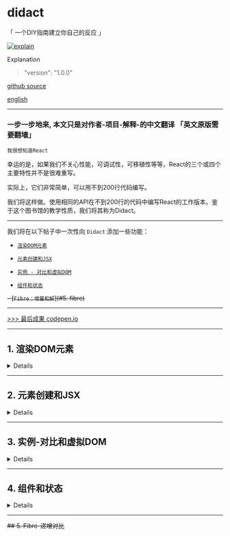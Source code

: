 # didact

「 一个DIY指南建立你自己的反应 」

[![explain](http://llever.com/explain.svg)](https://github.com/chinanf-boy/Source-Explain)
    


Explanation

> "version": "1.0.0"

[github source](https://github.com/hexacta/didact)

[english](https://engineering.hexacta.com/didact-learning-how-react-works-by-building-it-from-scratch-51007984e5c5)

---

### 一步一步地来, 本文只是对作者-项目-解释-的中文翻译 「英文原版需要翻墙」

`我很想知道React`

幸运的是，如果我们不关心性能，可调试性，可移植性等等，React的三个或四个主要特性并不是很难重写。

实际上，它们非常简单，可以用不到200行代码编写。

我们将这样做。使用相同的API在不到200行的代码中编写React的工作版本。鉴于这个图书馆的教学性质，我们将其称为Didact。

---

我们将在以下帖子中一次性向 `Didact` 添加一些功能：

- [`渲染DOM元素`](#1-渲染DOM元素)

- [`元素创建和JSX`](#2-元素创建和JSX)

- [`实例 - 对比和虚拟DOM`](#3-实例-对比和虚拟dom)

- [`组件和状态`](#4-组件和状态)

~~- [`Fibre：增量和解`](#5. fibre)~~

---

[>>> 最后成果 codepen.io](https://codepen.io/pomber/pen/RVqBrx?editors=0010)

---


## 1. 渲染DOM元素

<details>

> 这个故事是我们一步一步构建自己版本的React的系列文章的一部分：

### 1.1 DOM审查

在我们开始之前，让我们回顾一下我们将使用的DOM API：

``` js
// Get an element by id
const domRoot = document.getElementById("root");
// Create a new element given a tag name
const domInput = document.createElement("input");
// Set properties
domInput["type"] = "text";
domInput["value"] = "Hi world";
domInput["className"] = "my-class";
// Listen to events
domInput.addEventListener("change", e => alert(e.target.value));
// Create a text node
const domText = document.createTextNode("");
// Set text node content
domText["nodeValue"] = "Foo";
// Append an element
domRoot.appendChild(domInput);
// Append a text node (same as previous)
domRoot.appendChild(domText);
```

[>>> codepen.io](https://codepen.io/pomber/pen/aWBLJR)

请注意，我们正在设置[元素属性而不是属性](http://stackoverflow.com/questions/6003819/properties-and-attributes-in-html)。这意味着只允许有效的属性。

### 1.2 Didact元素

我们将使用普通的JS对象来描述需要渲染的东西。我们将它们称为Didact Elements。

这些元素有两个必需的属性：`type`和`props`。

- `type`可以是一个字符串或一个函数，但我们将只使用字符串，直到我们在稍后的帖子中引入组件。

- `props`是可以为空的对象（但不为空）。props可能有一个children属性，它应该是一个Didact元素的数组。

> 我们会很多地使用Didact Elements，所以从现在开始我们只会称它们为元素。不要与HTML元素混淆，我们会调用DOM元素，或者只是dom在命名变量时（如preact一样）。

例如，像这样的一个元素：

``` js
const element = {
  type: "div",
  props: {
    id: "container",
    children: [
      { type: "input", props: { value: "foo", type: "text" } },
      { type: "a", props: { href: "/bar" } },
      { type: "span", props: {} }
    ]
  }
};
```

描述这个dom:

``` jsx
<div id="container">
  <input value="foo" type="text">
  <a href="/bar"></a>
  <span></span>
</div>
```

---

Didact元素与React元素非常相似。

但是通常你在使用React时不会创建React元素作为JS对象，

你可能使用JSX或者甚至是createElement。

我们将在Didact中做同样的事情，但我们将留下系列中下一篇文章的元素创建代码。

---

### 1.3 渲染-DOM-元素

下一步是将元素及其子元素呈现给dom。

我们将使用一个render函数（相当于ReactDOM.render）接收一个元素和一个dom容器。

该函数应该创建由元素定义的dom子树并将其附加到容器中：

``` js
function render(element, parentDom) {
  const { type, props } = element;
  const dom = document.createElement(type);
  const childElements = props.children || [];
  childElements.forEach(childElement => render(childElement, dom));
  parentDom.appendChild(dom);
}
```
我们仍然缺少属性和事件监听器。让我们props用Object.keys函数迭代属性名称并相应地设置它们：

``` js
function render(element, parentDom) {
  const { type, props } = element;
  const dom = document.createElement(type);

  const isListener = name => name.startsWith("on");
  Object.keys(props).filter(isListener).forEach(name => {
    const eventType = name.toLowerCase().substring(2);
    dom.addEventListener(eventType, props[name]);
  });

  const isAttribute = name => !isListener(name) && name != "children";
  Object.keys(props).filter(isAttribute).forEach(name => {
    dom[name] = props[name];
  });

  const childElements = props.children || [];
  childElements.forEach(childElement => render(childElement, dom));

  parentDom.appendChild(dom);
}
```

### 1.4 渲染DOM文本节点

render函数不支持的一件事是文本节点。首先，我们需要定义文本元素的外观。例如，`<span>Foo</span>`在React中描述的元素如下所示：

``` js
const reactElement = {
  type: "span",
  props: {
    children: ["Foo"]
  }
};
```

请注意，孩子，而不是另一个元素对象，只是一个字符串。

这违背了我们如何定义Didact元素：children应该是元素的数组和所有元素应该有type和props。

如果我们遵循这些规则，我们将来会少一些if。

因此，Didact Text Elements将type与“TEXT ELEMENT”相等，实际文本将位于nodeValue属性中。

像这个：

``` js
const textElement = {
  type: "span",
  props: {
    children: [
      {
        type: "TEXT ELEMENT",
        props: { nodeValue: "Foo" }
      }
    ]
  }
};
```

现在我们已经定义了文本元素的外观，就像我们可以呈现它 与其他元素的区别是文本元素，

而不是使用createElement应该使用createTextNode。

就是这样，nodeValue将会像其他属性一样设置。

``` js
function render(element, parentDom) {
  const { type, props } = element;

  // Create DOM element
  const isTextElement = type === "TEXT ELEMENT";
  const dom = isTextElement
    ? document.createTextNode("")
    : document.createElement(type);

  // Add event listeners
  const isListener = name => name.startsWith("on");
  Object.keys(props).filter(isListener).forEach(name => {
    const eventType = name.toLowerCase().substring(2);
    dom.addEventListener(eventType, props[name]);
  });

  // Set properties
  const isAttribute = name => !isListener(name) && name != "children";
  Object.keys(props).filter(isAttribute).forEach(name => {
    dom[name] = props[name];
  });

  // Render children
  const childElements = props.children || [];
  childElements.forEach(childElement => render(childElement, dom));

  // Append to parent
  parentDom.appendChild(dom);
}
```

### 1.5 概要

我们创建了一个render函数，允许我们将一个元素及其子元素呈现给DOM。

接下来我们需要的是创建元素的简单方法。

我们将在下一篇文章中做到这一点，在那里我们将让JSX与Didact一起工作。

如果您想尝试我们迄今为止编写的代码，请检查[codepen](https://codepen.io/pomber/pen/eWbwBq?editors=0010)。你也可以从[github回购中检查这个差异](https://github.com/hexacta/didact/commit/fc4d360d91a1e68f0442d39dbce5b9cca5a08f24)。

下一篇文章：[Didact: Element creation and JSX {en}](https://engineering.hexacta.com/didact-element-creation-and-jsx-d05171c55c56) | [Didact：元素创建和JSX {zh}](#2-元素创建和JSX)

---
</details>

---

## 2. 元素创建和JSX
<details>


> 这个故事是我们一步一步构建自己版本的React的系列文章的一部分：

### 2.1 JSX

上次我们介绍了[Didact Elements](#1.2-Didact元素)，它是一种描述我们想要呈现给DOM的非常详细的方式。

在这篇文章中，我们将看到如何使用JSX来简化元素的创建。

JSX提供了一些语法糖来创建元素。代替：

``` js
const element = {
  type: "div",
  props: {
    id: "container",
    children: [
      { type: "input", props: { value: "foo", type: "text" } },
      {
        type: "a",
        props: {
          href: "/bar",
          children: [{ type: "TEXT ELEMENT", props: { nodeValue: "bar" } }]
        }
      },
      {
        type: "span",
        props: {
          onClick: e => alert("Hi"),
          children: [{ type: "TEXT ELEMENT", props: { nodeValue: "click me" } }]
        }
      }
    ]
  }
};
```

我们得到

``` js
const element = (
  <div id="container">
    <input value="foo" type="text" />
    <a href="/bar">bar</a>
    <span onClick={e => alert("Hi")}>click me</span>
  </div>
);
```

如果你对JSX不熟悉，你可能会想知道最后一个片段是否是有效的javascript：它不是。

为了使浏览器的理解，需要的代码由预处理转化为有效的JS，像巴贝尔（了解更多关于JSX阅读这篇文章由贾森·米勒）。

例如，babel从上面将JSX转换为：

``` js
const element = createElement(
  "div",
  { id: "container" },
  createElement("input", { value: "foo", type: "text" }),
  createElement(
    "a",
    { href: "/bar" },
    "bar"
  ),
  createElement(
    "span",
    { onClick: e => alert("Hi") },
    "click me"
  )
);
```

[>>> babel repl ](https://babeljs.io/repl/#?babili=false&evaluate=true&lineWrap=false&presets=react&targets=&browsers=&builtIns=false&debug=false&code=%2F**%20%40jsx%20createElement%20*%2F%0A%0Aconst%20element%20%3D%20%28%0A%20%20%3Cdiv%20id%3D%22container%22%3E%0A%20%20%20%20%3Cinput%20value%3D%22foo%22%20type%3D%22text%22%20%2F%3E%0A%20%20%20%20%3Ca%20href%3D%22%2Fbar%22%3Ebar%3C%2Fa%3E%0A%20%20%20%20%3Cspan%20onClick%3D%7Be%20%3D%3E%20alert%28%22Hi%22%29%7D%3Eclick%20me%3C%2Fspan%3E%0A%20%20%3C%2Fdiv%3E%0A%29%3B)

我们需要添加到Didact中来支持JSX是一个createElement功能，这就是其余部分工作由预处理器完成的。

函数的第一个参数是type元素的第一个参数，第二个参数是元素的对象props，以及所有下面的参数children。

createElement需要创建一个props对象，将其分配给第二个参数中的所有值，将该children属性设置为第二个参数后面的所有参数，然后使用typeand 返回一个对象props。把它放到代码中更容易：

``` js
function createElement(type, config, ...args) {
  const props = Object.assign({}, config);
  const hasChildren = args.length > 0;
  props.children = hasChildren ? [].concat(...args) : [];
  return { type, props };
}
```

除了一件事情之外，这个函数运行良好：文本元素。

文本儿童作为字符串传递给createElement函数，Didact需要文本元素type以及props其余元素。

所以我们将每个arg转换为一个文本元素，这个元素还不是一个元素：

``` js
const TEXT_ELEMENT = "TEXT ELEMENT";

function createElement(type, config, ...args) {
  const props = Object.assign({}, config);
  const hasChildren = args.length > 0;
  const rawChildren = hasChildren ? [].concat(...args) : [];
  props.children = rawChildren
    .filter(c => c != null && c !== false)
    .map(c => c instanceof Object ? c : createTextElement(c));
  return { type, props };
}

function createTextElement(value) {
  return createElement(TEXT_ELEMENT, { nodeValue: value });
}
```

我还筛选了要排除的子项列表null，undefined并指出false，我们不会呈现这些子项，因此不需要添加它们props.children。
### 2.2 概要

在这篇文章中我们没有给Didact增加任何实际的权力，但是我们现在有了改进的开发者体验，因为我们可以使用JSX来定义元素。我已经[更新了上次的codepen](https://codepen.io/pomber/pen/xdmoWE?editors=0010)以包含来自这篇文章的代码。请注意，codepen使用babel来传输JSX，开头的注释/** @jsx createElement */告诉babel使用函数。

您还可以检查[Github提交的更改。](https://github.com/hexacta/didact/commit/15010f8e7b8b54841d1e2dd9eacf7b3c06b1a24b)

在下一篇文章中，[Didact: Instances, reconciliation and virtual DOM](https://engineering.hexacta.com/didact-instances-reconciliation-and-virtual-dom-9316d650f1d0) | [我们介绍了Didact的虚拟DOM和协调算法以支持DOM更新](#实例-对比和虚拟dom)

</details>

---

## 3. 实例-对比和虚拟DOM
<details>


> 这个故事是我们一步一步构建自己版本的React的系列文章的一部分：

到目前为止，我们实现了一个基于JSX描述创建dom元素的机制。在这篇文章中，我们将重点介绍如何更新DOM。

直到我们setState在后面的文章中介绍时，更新dom的唯一方法是使用不同的元素再次调用render函数（[从第一篇文章开始](#1.3-渲染-DOM-元素)）。例如，如果我们想渲染一个时钟，代码将是：

``` js
const rootDom = document.getElementById("root");

function tick() {
  const time = new Date().toLocaleTimeString();
  const clockElement = <h1>{time}</h1>;
  render(clockElement, rootDom);
}

tick();
setInterval(tick, 1000);
```

[>>> codepen.io](https://codepen.io/pomber/pen/KmXeXr?editors=0010)

使用该函数的当前版本，这不起作用。而不是更新每个它相同的div 它会追加一个新的。

解决这个问题的第一种方法是替换每个更新的div。

在函数结束时，我们检查父项是否有任何子项，如果有，我们用新元素生成的dom替换它：rendertickrender

``` js
function render(element, parentDom) {  
  
  // ...
  // Create dom from element
  // ...
  
  // Append or replace dom
  if (!parentDom.lastChild) {
    parentDom.appendChild(dom);     
  } else {
    parentDom.replaceChild(dom, parentDom.lastChild);    
  }
}  
```

对于这个小例子，这个解决方案运行良好，但对于更复杂的情况，重新创建所有子节点的性能成本是不可接受的。所以我们需要一种方法来比较当前和前一次调用生成的元素树render，并只更新差异。


### 3.1 虚拟DOM和对比

React称这种“差异化”[进程调节](https://facebook.github.io/react/docs/reconciliation.html)。

对于我们来说，首先我们需要保留先前渲染的树，以便我们可以将它与新树进行比较。

换句话说，我们将维护我们自己的DOM版本，一个虚拟的DOM。

什么应该是这个虚拟DOM中的“节点”？

一种选择是只使用Didact Elements，它们已经有一个props.children属性，允许我们以树的形式导航它们。

但是有两个问题，

一个是我们需要在虚拟DOM的每个节点上保留一个对真实DOM节点的引用，以便使对账更容易，我们更愿意保持这些元素不变。

第二个问题是（稍后）我们将需要支持具有自己状态的组件，并且元素将无法处理它。

### 3.2 实例

所以我们需要引入一个新的术语：实例。

一个实例表示已呈现给DOM的元素。

它是具有三个属性的纯JS对象：element，dom，和childInstances。

childInstances是一个包含元素子元素实例的数组。

> 请注意，我们在这里引用的实例与[Dan Abramov在React Components，Elements和Instances中使用的实例](https://medium.com/@dan_abramov/react-components-elements-and-instances-90800811f8ca)不同。他引用了公共实例，这是React在调用继承自类的构造函数时得到的React.Component。我们将在未来的帖子中将公开实例添加到Didact。

每个DOM节点都会有一个匹配的实例。协调算法的一个目标是尽可能避免创建或删除实例。创建和删除实例意味着我们也将修改DOM树，所以我们重新利用实例的次数越多，修改DOM树的次数越少。

### 3.3 重构
让我们重写我们的render函数，保持同样的暴力协调算法，并添加一个instantiate函数来创建一个给定元素的实例（及其子元素）：

``` js
let rootInstance = null;

function render(element, container) {
  const prevInstance = rootInstance;
  const nextInstance = reconcile(container, prevInstance, element);
  rootInstance = nextInstance;
}

function reconcile(parentDom, instance, element) {
  if (instance == null) {
    const newInstance = instantiate(element);
    parentDom.appendChild(newInstance.dom);
    return newInstance;
  } else {
    const newInstance = instantiate(element);
    parentDom.replaceChild(newInstance.dom, instance.dom);
    return newInstance;
  }
}

function instantiate(element) {
  const { type, props } = element;

  // Create DOM element
  const isTextElement = type === "TEXT ELEMENT";
  const dom = isTextElement
    ? document.createTextNode("")
    : document.createElement(type);

  // Add event listeners
  const isListener = name => name.startsWith("on");
  Object.keys(props).filter(isListener).forEach(name => {
    const eventType = name.toLowerCase().substring(2);
    dom.addEventListener(eventType, props[name]);
  });

  // Set properties
  const isAttribute = name => !isListener(name) && name != "children";
  Object.keys(props).filter(isAttribute).forEach(name => {
    dom[name] = props[name];
  });

  // Instantiate and append children
  const childElements = props.children || [];
  const childInstances = childElements.map(instantiate);
  const childDoms = childInstances.map(childInstance => childInstance.dom);
  childDoms.forEach(childDom => dom.appendChild(childDom));

  const instance = { dom, element, childInstances };
  return instance;
}
```
代码和以前一样，但是我们现在正在将最后一次调用的实例存储起来。render.我们还将实例化中的调节功能分开。

为了重新使用DOM节点，我们需要一种方法来更新DOM属性（className，style，onClick而无需创建一个新的DOM节点等）。因此，让我们将当前设置属性的代码部分提取为更新它们的更通用的函数：
 
``` js
function instantiate(element) {
  const { type, props } = element;

  // Create DOM element
  const isTextElement = type === "TEXT ELEMENT";
  const dom = isTextElement
    ? document.createTextNode("")
    : document.createElement(type);

  updateDomProperties(dom, [], props);

  // Instantiate and append children
  const childElements = props.children || [];
  const childInstances = childElements.map(instantiate);
  const childDoms = childInstances.map(childInstance => childInstance.dom);
  childDoms.forEach(childDom => dom.appendChild(childDom));

  const instance = { dom, element, childInstances };
  return instance;
}

function updateDomProperties(dom, prevProps, nextProps) {
  const isEvent = name => name.startsWith("on");
  const isAttribute = name => !isEvent(name) && name != "children";

  // Remove event listeners
  Object.keys(prevProps).filter(isEvent).forEach(name => {
    const eventType = name.toLowerCase().substring(2);
    dom.removeEventListener(eventType, prevProps[name]);
  });

  // Remove attributes
  Object.keys(prevProps).filter(isAttribute).forEach(name => {
    dom[name] = null;
  });

  // Set attributes
  Object.keys(nextProps).filter(isAttribute).forEach(name => {
    dom[name] = nextProps[name];
  });

  // Add event listeners
  Object.keys(nextProps).filter(isEvent).forEach(name => {
    const eventType = name.toLowerCase().substring(2);
    dom.addEventListener(eventType, nextProps[name]);
  });
}
```

updateDomProperties从dom节点中删除所有旧属性，然后添加所有新属性。

如果属性发生了变化，它不会改变，所以它会进行大量不必要的更新，但为了简单起见，现在就让它保持原样。

### 3.4 重用DOM节点
我们说调和算法需要尽可能多地重用DOM节点。让我们为该reconcile函数添加一个验证，以检查之前渲染的元素是否与type我们当前正在渲染的元素相同。如果type相同，我们将重新使用它（更新属性以匹配新的属性）：

``` js
function reconcile(parentDom, instance, element) {
  if (instance == null) {
    // Create instance
    const newInstance = instantiate(element);
    parentDom.appendChild(newInstance.dom);
    return newInstance;
  } else if (instance.element.type === element.type) {
    // Update instance
    updateDomProperties(instance.dom, instance.element.props, element.props);
    instance.element = element;
    return instance;
  } else {
    // Replace instance
    const newInstance = instantiate(element);
    parentDom.replaceChild(newInstance.dom, instance.dom);
    return newInstance;
  }
}
```

### 3.5 儿童和解
该reconcile功能缺少一个关键步骤，它使孩子不受影响。儿童和解是React的一个关键方面，它需要元素（key）中的额外属性来匹配先前和当前树中的孩子。我们将使用这种算法的天真版本，它只比较儿童数组中相同位置的孩子。这种方法的成本是，我们失去了重用DOM节点的机会，当他们改变渲染之间的子数组的顺序时。

为了实现这一点，我们将先前的子实例instance.childInstances与子元素进行匹配element.props.children，然后reconcile逐个调用。我们还保留所有返回的实例，reconcile以便我们可以更新childInstances：

``` js
function reconcile(parentDom, instance, element) {
  if (instance == null) {
    // Create instance
    const newInstance = instantiate(element);
    parentDom.appendChild(newInstance.dom);
    return newInstance;
  } else if (instance.element.type === element.type) {
    // Update instance
    updateDomProperties(instance.dom, instance.element.props, element.props);
    instance.childInstances = reconcileChildren(instance, element);
    instance.element = element;
    return instance;
  } else {
    // Replace instance
    const newInstance = instantiate(element);
    parentDom.replaceChild(newInstance.dom, instance.dom);
    return newInstance;
  }
}

function reconcileChildren(instance, element) {
  const dom = instance.dom;
  const childInstances = instance.childInstances;
  const nextChildElements = element.props.children || [];
  const newChildInstances = [];
  const count = Math.max(childInstances.length, nextChildElements.length);
  for (let i = 0; i < count; i++) {
    const childInstance = childInstances[i];
    const childElement = nextChildElements[i];
    const newChildInstance = reconcile(dom, childInstance, childElement);
    newChildInstances.push(newChildInstance);
  }
  return newChildInstances;
}
```

### 3.6 删除DOM节点

如果nextChildElements长于childInstances，reconcileChildren将为所有额外的子元素调用reconcile一个undefined实例。这不应该是一个问题，因为它if (instance == null)会照顾它并创建新的实例。但是反过来呢？当childInstances它比nextChildElements传递undefined元素的时间长，reconcile并试图获取时抛出错误element.type。

这是因为当我们需要从DOM中删除元素时，我们没有考虑过这种情况。因此，我们需要做两件事情，检查element == null在reconcile功能和过滤childInstances的reconcileChildren功能：

``` js
function reconcile(parentDom, instance, element) {
  if (instance == null) {
    // Create instance
    const newInstance = instantiate(element);
    parentDom.appendChild(newInstance.dom);
    return newInstance;
  } else if (element == null) {
    // Remove instance
    parentDom.removeChild(instance.dom);
    return null;
  } else if (instance.element.type === element.type) {
    // Update instance
    updateDomProperties(instance.dom, instance.element.props, element.props);
    instance.childInstances = reconcileChildren(instance, element);
    instance.element = element;
    return instance;
  } else {
    // Replace instance
    const newInstance = instantiate(element);
    parentDom.replaceChild(newInstance.dom, instance.dom);
    return newInstance;
  }
}

function reconcileChildren(instance, element) {
  const dom = instance.dom;
  const childInstances = instance.childInstances;
  const nextChildElements = element.props.children || [];
  const newChildInstances = [];
  const count = Math.max(childInstances.length, nextChildElements.length);
  for (let i = 0; i < count; i++) {
    const childInstance = childInstances[i];
    const childElement = nextChildElements[i];
    const newChildInstance = reconcile(dom, childInstance, childElement);
    newChildInstances.push(newChildInstance);
  }
  return newChildInstances.filter(instance => instance != null);
}
```

### 3.7 概要

在这篇文章中，我们增强了Didact以允许更新DOM。我们还提高了效率，通过重用DOM节点来避免对DOM树的大部分更改。这也具有保持一些DOM内部状态（如滚动位置或焦点）的良好副作用。

我[更新了以前的codepen](https://codepen.io/pomber/pen/WjLqYW?editors=0010)。它调用render状态（stories数组）中的每个更改。如果DOM节点重新创建，您可以检查开发工具。

![3-codepen](./imgs/3-codepen.gif)

[>>> codepen.io](https://codepen.io/pomber/pen/WjLqYW?editors=0010)

当我们调用render树的根时，调和适用于整棵树。在接下来的文章中，我们将介绍组件，这将使我们能够和解算法适用于只是受影响的子树：

[Didact: Component and State](https://engineering.hexacta.com/didact-components-and-state-53ab4c900e37)|[Didact：组件和状态](#组件和状态)

在GitHub上检查[这 三个 提交](https://github.com/hexacta/didact/commit/6f5fdb7331ed77ba497fa5917d920eafe1f4c8dc)，以查看代码如何从前一篇文章中更改。
</details>

---

## 4. 组件和状态
<details>


> 这个故事是我们逐步构建我们自己版本的React系列的一部分：

[该代码](https://codepen.io/pomber/pen/WjLqYW?editors=0010)从[过去](#实例-对比和虚拟DOM)后有一些问题：

- 每次更改都会触发完整虚拟DOM树上的对帐

- 国家是全球性的

- 我们需要render在更改状态后显式调用该函数

组件帮助我们解决这些问题，并让我们：

- 为JSX定义我们自己的“标签”

- 钩住lifecyle事件（不包含在这篇文章中）

首先我们需要提供Component组件将要扩展的基类。我们需要一个带props参数和setState方法的构造函数，

它接收一个partialState我们将用来更新组件状态的方法：

``` js
class Component {
  constructor(props) {
    this.props = props;
    this.state = this.state || {};
  }

  setState(partialState) {
    this.state = Object.assign({}, this.state, partialState);
  }
}
```

应用程序代码将扩展此类，然后使用它，以相同的方式，其他类型的元素，例如div或span，使用：<MyComponent/>。

请注意，我们不需要在我们的createElement函数中改变任何东西，它将保持组件类作为type元素并props像往常一样处理。

我们确实需要一个创建组件实例的函数（我们将其称为公共实例）给定一个元素：

``` js
function createPublicInstance(element, internalInstance) {
  const { type, props } = element;
  const publicInstance = new type(props);
  publicInstance.__internalInstance = internalInstance;
  return publicInstance;
}
```

除了创建公共实例外，我们还保留对触发组件实例化的内部实例的引用，我们需要它能够在公共实例状态更改时仅更新实例子树：

``` js
class Component {
  constructor(props) {
    this.props = props;
    this.state = this.state || {};
  }

  setState(partialState) {
    this.state = Object.assign({}, this.state, partialState);
    updateInstance(this.__internalInstance);
  }
}

function updateInstance(internalInstance) {
  const parentDom = internalInstance.dom.parentNode;
  const element = internalInstance.element;
  reconcile(parentDom, internalInstance, element);
}
```

我们还需要更新该instantiate功能。对于组件，我们需要创建公共实例并调用组件的render函数来获取我们将再次传递给它的子元素instantiate：

``` js
function instantiate(element) {
  const { type, props } = element;
  const isDomElement = typeof type === "string";

  if (isDomElement) {
    // Instantiate DOM element
    const isTextElement = type === TEXT_ELEMENT;
    const dom = isTextElement
      ? document.createTextNode("")
      : document.createElement(type);

    updateDomProperties(dom, [], props);

    const childElements = props.children || [];
    const childInstances = childElements.map(instantiate);
    const childDoms = childInstances.map(childInstance => childInstance.dom);
    childDoms.forEach(childDom => dom.appendChild(childDom));

    const instance = { dom, element, childInstances };
    return instance;
  } else {
    // Instantiate component element
    const instance = {};
    const publicInstance = createPublicInstance(element, instance);
    const childElement = publicInstance.render();
    const childInstance = instantiate(childElement);
    const dom = childInstance.dom;

    Object.assign(instance, { dom, element, childInstance, publicInstance });
    return instance;
  }
}
```

组件元素和dom元素的内部实例是不同的。

组件内部实例只能有一个子（从中返回render），因此它们具有该childInstance属性而不是childInstances实例具有的数组。

另外，组件内部实例需要引用公共实例，以便render在对帐过程中调用该函数。

唯一缺少的是处理组件实例对帐，因此我们会在对帐算法中再添加一个案例。

鉴于组件实例只能有一个孩子，我们不需要处理儿童和解，我们只需更新props公共实例，重新呈现孩子并调和它：

``` js
function reconcile(parentDom, instance, element) {
  if (instance == null) {
    // Create instance
    const newInstance = instantiate(element);
    parentDom.appendChild(newInstance.dom);
    return newInstance;
  } else if (element == null) {
    // Remove instance
    parentDom.removeChild(instance.dom);
    return null;
  } else if (instance.element.type !== element.type) {
    // Replace instance
    const newInstance = instantiate(element);
    parentDom.replaceChild(newInstance.dom, instance.dom);
    return newInstance;
  } else if (typeof element.type === "string") {
    // Update dom instance
    updateDomProperties(instance.dom, instance.element.props, element.props);
    instance.childInstances = reconcileChildren(instance, element);
    instance.element = element;
    return instance;
  } else {
    //Update composite instance
    instance.publicInstance.props = element.props;
    const childElement = instance.publicInstance.render();
    const oldChildInstance = instance.childInstance;
    const childInstance = reconcile(parentDom, oldChildInstance, childElement);
    instance.dom = childInstance.dom;
    instance.childInstance = childInstance;
    instance.element = element;
    return instance;
  }
}
```

就这样，我们现在支持组件。我已经更新了codepen从最后一次使用它们。应用程序代码如下所示：


``` js
const stories = [
  { name: "Didact introduction", url: "http://bit.ly/2pX7HNn" },
  { name: "Rendering DOM elements ", url: "http://bit.ly/2qCOejH" },
  { name: "Element creation and JSX", url: "http://bit.ly/2qGbw8S" },
  { name: "Instances and reconciliation", url: "http://bit.ly/2q4A746" },
  { name: "Components and state", url: "http://bit.ly/2rE16nh" }
];

class App extends Didact.Component {
  render() {
    return (
      <div>
        <h1>Didact Stories</h1>
        <ul>
          {this.props.stories.map(story => {
            return <Story name={story.name} url={story.url} />;
          })}
        </ul>
      </div>
    );
  }
}

class Story extends Didact.Component {
  constructor(props) {
    super(props);
    this.state = { likes: Math.ceil(Math.random() * 100) };
  }
  like() {
    this.setState({
      likes: this.state.likes + 1
    });
  }
  render() {
    const { name, url } = this.props;
    const { likes } = this.state;
    const likesElement = <span />;
    return (
      <li>
        <button onClick={e => this.like()}>{likes}<b>❤️</b></button>
        <a href={url}>{name}</a>
      </li>
    );
  }
}

Didact.render(<App stories={stories} />, document.getElementById("root"));
```

[>>> codepen](https://codepen.io/pomber/pen/RVqBrx?editors=0010)

使用组件使我们能够创建自己的“JSX标签”，封装组件状态，并仅在受影响的子树上运行协调算法：

![4-codepen](./imgs/4-codepen.gif)

[>> codepen](https://codepen.io/pomber/pen/RVqBrx)

最后一个[codepen](https://codepen.io/pomber/pen/RVqBrx)使用整个系列中的完整代码。您可以在此提交中[查看此帖子对Didact的更改。](https://github.com/hexacta/didact/commit/2e290ff5c486b8a3f361abcbc6e36e2c21db30b8)

谢谢阅读。

---

</details>

---

~~## 5. Fibre-递增对比~~

